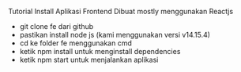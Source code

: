 Tutorial Install Aplikasi Frontend
Dibuat mostly menggunakan Reactjs

- git clone fe dari github
- pastikan install node js (kami menggunakan versi v14.15.4)
- cd ke folder fe menggunakan cmd
- ketik npm install untuk menginstall dependencies
- ketik npm start untuk menjalankan aplikasi
